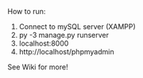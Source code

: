 How to run:
1. Connect to mySQL server (XAMPP)
2. py -3 manage.py runserver 
3. localhost:8000
3. http://localhost/phpmyadmin

See Wiki for more!
